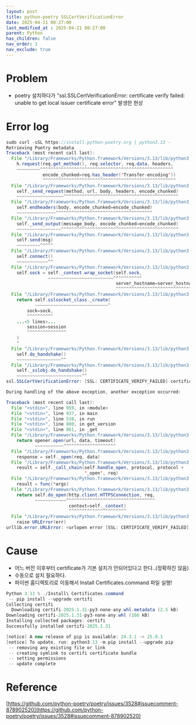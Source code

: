 ```yaml
---
layout: post
title: python-poetry SSLCertVerificationError
date: 2025-04-21 00:27:00
last_modified_at : 2025-04-21 00:27:00
parent: Python
has_children: false
nav_order: 1
nav_exclude: true
---
```


# Problem
- poetry 설치하다가 "ssl.SSLCertVerificationError: certificate verify failed: unable to get local issuer certificate error" 발생한 현상

# Error log

```java
sudo curl -sSL https://install.python-poetry.org | python3.13 -
Retrieving Poetry metadata
Traceback (most recent call last):
  File "/Library/Frameworks/Python.framework/Versions/3.13/lib/python3.13/urllib/request.py", line 1319, in do_open
    h.request(req.get_method(), req.selector, req.data, headers,
    ~~~~~~~~~^^^^^^^^^^^^^^^^^^^^^^^^^^^^^^^^^^^^^^^^^^^^^^^^^^^
              encode_chunked=req.has_header('Transfer-encoding'))
              ^^^^^^^^^^^^^^^^^^^^^^^^^^^^^^^^^^^^^^^^^^^^^^^^^^^
  File "/Library/Frameworks/Python.framework/Versions/3.13/lib/python3.13/http/client.py", line 1338, in request
    self._send_request(method, url, body, headers, encode_chunked)
    ~~~~~~~~~~~~~~~~~~^^^^^^^^^^^^^^^^^^^^^^^^^^^^^^^^^^^^^^^^^^^^
  File "/Library/Frameworks/Python.framework/Versions/3.13/lib/python3.13/http/client.py", line 1384, in _send_request
    self.endheaders(body, encode_chunked=encode_chunked)
    ~~~~~~~~~~~~~~~^^^^^^^^^^^^^^^^^^^^^^^^^^^^^^^^^^^^^
  File "/Library/Frameworks/Python.framework/Versions/3.13/lib/python3.13/http/client.py", line 1333, in endheaders
    self._send_output(message_body, encode_chunked=encode_chunked)
    ~~~~~~~~~~~~~~~~~^^^^^^^^^^^^^^^^^^^^^^^^^^^^^^^^^^^^^^^^^^^^^
  File "/Library/Frameworks/Python.framework/Versions/3.13/lib/python3.13/http/client.py", line 1093, in _send_output
    self.send(msg)
    ~~~~~~~~~^^^^^
  File "/Library/Frameworks/Python.framework/Versions/3.13/lib/python3.13/http/client.py", line 1037, in send
    self.connect()
    ~~~~~~~~~~~~^^
  File "/Library/Frameworks/Python.framework/Versions/3.13/lib/python3.13/http/client.py", line 1479, in connect
    self.sock = self._context.wrap_socket(self.sock,
                ~~~~~~~~~~~~~~~~~~~~~~~~~^^^^^^^^^^^
                                          server_hostname=server_hostname)
                                          ^^^^^^^^^^^^^^^^^^^^^^^^^^^^^^^^
  File "/Library/Frameworks/Python.framework/Versions/3.13/lib/python3.13/ssl.py", line 455, in wrap_socket
    return self.sslsocket_class._create(
           ~~~~~~~~~~~~~~~~~~~~~~~~~~~~^
        sock=sock,
        ^^^^^^^^^^
    ...<5 lines>...
        session=session
        ^^^^^^^^^^^^^^^
    )
    ^
  File "/Library/Frameworks/Python.framework/Versions/3.13/lib/python3.13/ssl.py", line 1076, in _create
    self.do_handshake()
    ~~~~~~~~~~~~~~~~~^^
  File "/Library/Frameworks/Python.framework/Versions/3.13/lib/python3.13/ssl.py", line 1372, in do_handshake
    self._sslobj.do_handshake()
    ~~~~~~~~~~~~~~~~~~~~~~~~~^^
ssl.SSLCertVerificationError: [SSL: CERTIFICATE_VERIFY_FAILED] certificate verify failed: unable to get local issuer certificate (_ssl.c:1028)

During handling of the above exception, another exception occurred:

Traceback (most recent call last):
  File "<stdin>", line 959, in <module>
  File "<stdin>", line 937, in main
  File "<stdin>", line 538, in run
  File "<stdin>", line 800, in get_version
  File "<stdin>", line 861, in _get
  File "/Library/Frameworks/Python.framework/Versions/3.13/lib/python3.13/urllib/request.py", line 189, in urlopen
    return opener.open(url, data, timeout)
           ~~~~~~~~~~~^^^^^^^^^^^^^^^^^^^^
  File "/Library/Frameworks/Python.framework/Versions/3.13/lib/python3.13/urllib/request.py", line 489, in open
    response = self._open(req, data)
  File "/Library/Frameworks/Python.framework/Versions/3.13/lib/python3.13/urllib/request.py", line 506, in _open
    result = self._call_chain(self.handle_open, protocol, protocol +
                              '_open', req)
  File "/Library/Frameworks/Python.framework/Versions/3.13/lib/python3.13/urllib/request.py", line 466, in _call_chain
    result = func(*args)
  File "/Library/Frameworks/Python.framework/Versions/3.13/lib/python3.13/urllib/request.py", line 1367, in https_open
    return self.do_open(http.client.HTTPSConnection, req,
           ~~~~~~~~~~~~^^^^^^^^^^^^^^^^^^^^^^^^^^^^^^^^^^
                        context=self._context)
                        ^^^^^^^^^^^^^^^^^^^^^^
  File "/Library/Frameworks/Python.framework/Versions/3.13/lib/python3.13/urllib/request.py", line 1322, in do_open
    raise URLError(err)
urllib.error.URLError: <urlopen error [SSL: CERTIFICATE_VERIFY_FAILED] certificate verify failed: unable to get local issuer certificate (_ssl.c:1028)>
```

# Cause

- 어느 버전 이후부터 certificate가 기본 설치가 안되어있다고 한다..(정확하진 않음)
- 수동으로 설치 필요하다.
- 파이썬 홈디렉토리로 이동해서 Install Certificates.command 파일 실행!

```java
Python 3.13 % ./Install\ Certificates.command 
 -- pip install --upgrade certifi
Collecting certifi
  Downloading certifi-2025.1.31-py3-none-any.whl.metadata (2.5 kB)
Downloading certifi-2025.1.31-py3-none-any.whl (166 kB)
Installing collected packages: certifi
Successfully installed certifi-2025.1.31

[notice] A new release of pip is available: 24.3.1 -> 25.0.1
[notice] To update, run: python3.13 -m pip install --upgrade pip
 -- removing any existing file or link
 -- creating symlink to certifi certificate bundle
 -- setting permissions
 -- update complete

```

# Reference

[https://github.com/python-poetry/poetry/issues/3528#issuecomment-878902520](https://github.com/python-poetry/poetry/issues/3528#issuecomment-878902520)